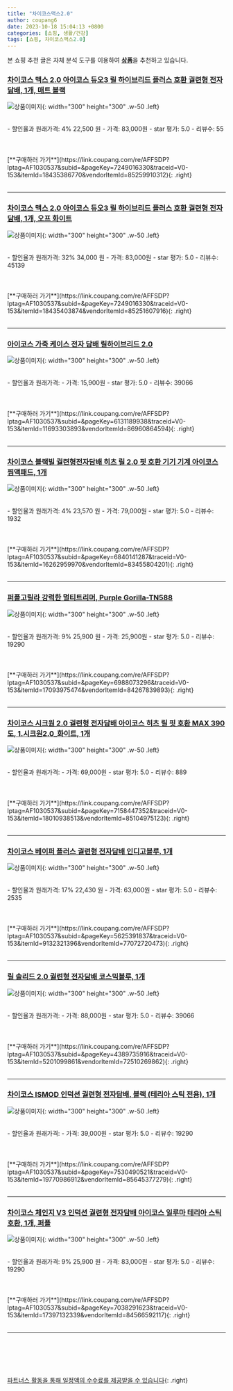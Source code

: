 ```yaml
---
title: "차이코스맥스2.0"
author: coupang6
date: 2023-10-18 15:04:13 +0800
categories: [쇼핑, 생활/건강]
tags: [쇼핑, 차이코스맥스2.0]
---
```


본 쇼핑 추천 글은 자체 분석 도구를 이용하여 [**상품**](https://link.coupang.com/a/bao1ui)을 추천하고 있습니다.

### [차이코스 맥스 2.0 아이코스 듀오3 릴 하이브리드 플러스 호환 궐련형 전자담배, 1개, 매트 블랙](https://link.coupang.com/re/AFFSDP?lptag=AF1030537&subid=&pageKey=7249016330&traceid=V0-153&itemId=18435386770&vendorItemId=85259910312)

![상품이미지](https://img1a.coupangcdn.com/image/coupang/list/adultProduct_plp.png){: width="300" height="300" .w-50 .left}


<br>
- 할인율과 원래가격: 4%  22,500   원
- 가격: 83,000원
- star 평가: 5.0
- 리뷰수: 55
<br>
<br>
<br>
<br>
[**구매하러 가기**](https://link.coupang.com/re/AFFSDP?lptag=AF1030537&subid=&pageKey=7249016330&traceid=V0-153&itemId=18435386770&vendorItemId=85259910312){: .right}
<br>
<br>

---

### [차이코스 맥스 2.0 아이코스 듀오3 릴 하이브리드 플러스 호환 궐련형 전자담배, 1개, 오프 화이트](https://link.coupang.com/re/AFFSDP?lptag=AF1030537&subid=&pageKey=7249016330&traceid=V0-153&itemId=18435403874&vendorItemId=85251607916)

![상품이미지](https://img1a.coupangcdn.com/image/coupang/list/adultProduct_plp.png){: width="300" height="300" .w-50 .left}


<br>
- 할인율과 원래가격: 32%  34,000   원
- 가격: 83,000원
- star 평가: 5.0
- 리뷰수: 45139
<br>
<br>
<br>
<br>
[**구매하러 가기**](https://link.coupang.com/re/AFFSDP?lptag=AF1030537&subid=&pageKey=7249016330&traceid=V0-153&itemId=18435403874&vendorItemId=85251607916){: .right}
<br>
<br>

---

### [아이코스 가죽 케이스 전자 담배 릴하이브리드 2.0](https://link.coupang.com/re/AFFSDP?lptag=AF1030537&subid=&pageKey=6131189938&traceid=V0-153&itemId=11693303893&vendorItemId=86960864594)

![상품이미지](https://thumbnail8.coupangcdn.com/thumbnails/remote/230x230ex/image/vendor_inventory/399c/9114e4bbe57ec04252cc6b25324bcf5d08470f29d44a29b45e4c75bfaa9e.jpg){: width="300" height="300" .w-50 .left}


<br>
- 할인율과 원래가격: 
- 가격: 15,900원
- star 평가: 5.0
- 리뷰수: 39066
<br>
<br>
<br>
<br>
[**구매하러 가기**](https://link.coupang.com/re/AFFSDP?lptag=AF1030537&subid=&pageKey=6131189938&traceid=V0-153&itemId=11693303893&vendorItemId=86960864594){: .right}
<br>
<br>

---

### [차이코스 블랙빌 궐련형전자담배 히츠 릴 2.0 핏 호환 기기 기계 아이코스 찜액패드, 1개](https://link.coupang.com/re/AFFSDP?lptag=AF1030537&subid=&pageKey=6840141287&traceid=V0-153&itemId=16262959970&vendorItemId=83455804201)

![상품이미지](https://img1a.coupangcdn.com/image/coupang/list/adultProduct_plp.png){: width="300" height="300" .w-50 .left}


<br>
- 할인율과 원래가격: 4%  23,570   원
- 가격: 79,000원
- star 평가: 5.0
- 리뷰수: 1932
<br>
<br>
<br>
<br>
[**구매하러 가기**](https://link.coupang.com/re/AFFSDP?lptag=AF1030537&subid=&pageKey=6840141287&traceid=V0-153&itemId=16262959970&vendorItemId=83455804201){: .right}
<br>
<br>

---

### [퍼플고릴라 강력한 멀티트리머, Purple Gorilla-TN588](https://link.coupang.com/re/AFFSDP?lptag=AF1030537&subid=&pageKey=6988073296&traceid=V0-153&itemId=17093975474&vendorItemId=84267839893)

![상품이미지](https://thumbnail6.coupangcdn.com/thumbnails/remote/230x230ex/image/retail/images/2022/12/12/11/4/c5df456e-c515-4b7a-a927-aadf2b417a84.jpg){: width="300" height="300" .w-50 .left}


<br>
- 할인율과 원래가격: 9%  25,900   원
- 가격: 25,900원
- star 평가: 5.0
- 리뷰수: 19290
<br>
<br>
<br>
<br>
[**구매하러 가기**](https://link.coupang.com/re/AFFSDP?lptag=AF1030537&subid=&pageKey=6988073296&traceid=V0-153&itemId=17093975474&vendorItemId=84267839893){: .right}
<br>
<br>

---

### [차이코스 시크원 2.0 궐련형 전자담배 아이코스 히츠 릴 핏 호환 MAX 390도, 1.시크원2.0_화이트, 1개](https://link.coupang.com/re/AFFSDP?lptag=AF1030537&subid=&pageKey=7158447352&traceid=V0-153&itemId=18010938513&vendorItemId=85104975123)

![상품이미지](https://img1a.coupangcdn.com/image/coupang/list/adultProduct_plp.png){: width="300" height="300" .w-50 .left}


<br>
- 할인율과 원래가격: 
- 가격: 69,000원
- star 평가: 5.0
- 리뷰수: 889
<br>
<br>
<br>
<br>
[**구매하러 가기**](https://link.coupang.com/re/AFFSDP?lptag=AF1030537&subid=&pageKey=7158447352&traceid=V0-153&itemId=18010938513&vendorItemId=85104975123){: .right}
<br>
<br>

---

### [차이코스 베이퍼 플러스 궐련형 전자담배 인디고블루, 1개](https://link.coupang.com/re/AFFSDP?lptag=AF1030537&subid=&pageKey=5625391837&traceid=V0-153&itemId=9132321396&vendorItemId=77072720473)

![상품이미지](https://img1a.coupangcdn.com/image/coupang/list/adultProduct_plp.png){: width="300" height="300" .w-50 .left}


<br>
- 할인율과 원래가격: 17%  22,430   원
- 가격: 63,000원
- star 평가: 5.0
- 리뷰수: 2535
<br>
<br>
<br>
<br>
[**구매하러 가기**](https://link.coupang.com/re/AFFSDP?lptag=AF1030537&subid=&pageKey=5625391837&traceid=V0-153&itemId=9132321396&vendorItemId=77072720473){: .right}
<br>
<br>

---

### [릴 솔리드 2.0 궐련형 전자담배 코스믹블루, 1개](https://link.coupang.com/re/AFFSDP?lptag=AF1030537&subid=&pageKey=4389735916&traceid=V0-153&itemId=5201099861&vendorItemId=72510269862)

![상품이미지](https://img1a.coupangcdn.com/image/coupang/list/adultProduct_plp.png){: width="300" height="300" .w-50 .left}


<br>
- 할인율과 원래가격: 
- 가격: 88,000원
- star 평가: 5.0
- 리뷰수: 39066
<br>
<br>
<br>
<br>
[**구매하러 가기**](https://link.coupang.com/re/AFFSDP?lptag=AF1030537&subid=&pageKey=4389735916&traceid=V0-153&itemId=5201099861&vendorItemId=72510269862){: .right}
<br>
<br>

---

### [차이코스 ISMOD 인덕션 궐련형 전자담배, 블랙 (테리아 스틱 전용), 1개](https://link.coupang.com/re/AFFSDP?lptag=AF1030537&subid=&pageKey=7530490521&traceid=V0-153&itemId=19770986912&vendorItemId=85645377279)

![상품이미지](https://img1a.coupangcdn.com/image/coupang/list/adultProduct_plp.png){: width="300" height="300" .w-50 .left}


<br>
- 할인율과 원래가격: 
- 가격: 39,000원
- star 평가: 5.0
- 리뷰수: 19290
<br>
<br>
<br>
<br>
[**구매하러 가기**](https://link.coupang.com/re/AFFSDP?lptag=AF1030537&subid=&pageKey=7530490521&traceid=V0-153&itemId=19770986912&vendorItemId=85645377279){: .right}
<br>
<br>

---

### [차이코스 체인지 V3 인덕션 궐련형 전자담배 아이코스 일루마 테리아 스틱 호환, 1개, 퍼플](https://link.coupang.com/re/AFFSDP?lptag=AF1030537&subid=&pageKey=7038291623&traceid=V0-153&itemId=17397132339&vendorItemId=84566592117)

![상품이미지](https://img1a.coupangcdn.com/image/coupang/list/adultProduct_plp.png){: width="300" height="300" .w-50 .left}


<br>
- 할인율과 원래가격: 9%  25,900   원
- 가격: 83,000원
- star 평가: 5.0
- 리뷰수: 19290
<br>
<br>
<br>
<br>
[**구매하러 가기**](https://link.coupang.com/re/AFFSDP?lptag=AF1030537&subid=&pageKey=7038291623&traceid=V0-153&itemId=17397132339&vendorItemId=84566592117){: .right}
<br>
<br>

---
<br><br><br><br><br> [파트너스 활동을 통해 일정액의 수수료를 제공받을 수 있습니다](https://link.coupang.com/a/bao1ui){: .right}
